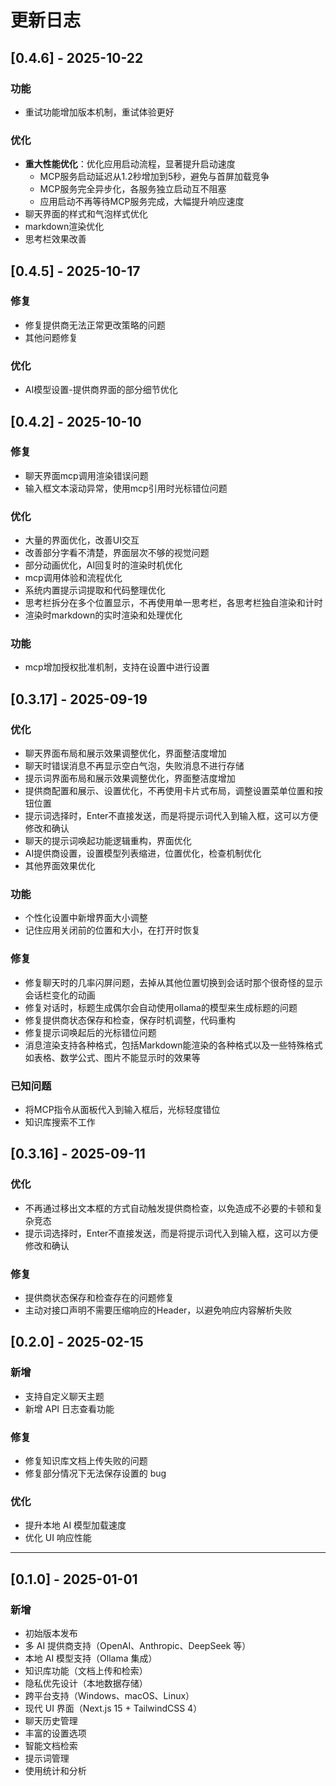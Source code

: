 # 更新日志



## [0.4.6] - 2025-10-22
### 功能
- 重试功能增加版本机制，重试体验更好

### 优化
- **重大性能优化**：优化应用启动流程，显著提升启动速度
  - MCP服务启动延迟从1.2秒增加到5秒，避免与首屏加载竞争
  - MCP服务完全异步化，各服务独立启动互不阻塞
  - 应用启动不再等待MCP服务完成，大幅提升响应速度
- 聊天界面的样式和气泡样式优化
- markdown渲染优化
- 思考栏效果改善


## [0.4.5] - 2025-10-17
### 修复
- 修复提供商无法正常更改策略的问题
- 其他问题修复

### 优化
- AI模型设置-提供商界面的部分细节优化


## [0.4.2] - 2025-10-10

### 修复
- 聊天界面mcp调用渲染错误问题
- 输入框文本滚动异常，使用mcp引用时光标错位问题

### 优化
- 大量的界面优化，改善UI交互
- 改善部分字看不清楚，界面层次不够的视觉问题
- 部分动画优化，AI回复时的渲染时机优化
- mcp调用体验和流程优化
- 系统内置提示词提取和代码整理优化
- 思考栏拆分在多个位置显示，不再使用单一思考栏，各思考栏独自渲染和计时
- 渲染时markdown的实时渲染和处理优化


### 功能
- mcp增加授权批准机制，支持在设置中进行设置


## [0.3.17] - 2025-09-19

### 优化
- 聊天界面布局和展示效果调整优化，界面整洁度增加
- 聊天时错误消息不再显示空白气泡，失败消息不进行存储
- 提示词界面布局和展示效果调整优化，界面整洁度增加
- 提供商配置和展示、设置优化，不再使用卡片式布局，调整设置菜单位置和按钮位置
- 提示词选择时，Enter不直接发送，而是将提示词代入到输入框，这可以方便修改和确认
- 聊天的提示词唤起功能逻辑重构，界面优化
- AI提供商设置，设置模型列表缩进，位置优化，检查机制优化
- 其他界面效果优化

### 功能
- 个性化设置中新增界面大小调整
- 记住应用关闭前的位置和大小，在打开时恢复

### 修复
- 修复聊天时的几率闪屏问题，去掉从其他位置切换到会话时那个很奇怪的显示会话栏变化的动画
- 修复对话时，标题生成偶尔会自动使用ollama的模型来生成标题的问题
- 修复提供商状态保存和检查，保存时机调整，代码重构
- 修复提示词唤起后的光标错位问题
- 消息渲染支持各种格式，包括Markdown能渲染的各种格式以及一些特殊格式如表格、数学公式、图片不能显示时的效果等


### 已知问题
- 将MCP指令从面板代入到输入框后，光标轻度错位
- 知识库搜索不工作


## [0.3.16] - 2025-09-11

### 优化
- 不再通过移出文本框的方式自动触发提供商检查，以免造成不必要的卡顿和复杂竞态
- 提示词选择时，Enter不直接发送，而是将提示词代入到输入框，这可以方便修改和确认


### 修复
- 提供商状态保存和检查存在的问题修复
- 主动对接口声明不需要压缩响应的Header，以避免响应内容解析失败


## [0.2.0] - 2025-02-15

### 新增
- 支持自定义聊天主题
- 新增 API 日志查看功能

### 修复
- 修复知识库文档上传失败的问题
- 修复部分情况下无法保存设置的 bug

### 优化
- 提升本地 AI 模型加载速度
- 优化 UI 响应性能

---

## [0.1.0] - 2025-01-01

### 新增
- 初始版本发布
- 多 AI 提供商支持（OpenAI、Anthropic、DeepSeek 等）
- 本地 AI 模型支持（Ollama 集成）
- 知识库功能（文档上传和检索）
- 隐私优先设计（本地数据存储）
- 跨平台支持（Windows、macOS、Linux）
- 现代 UI 界面（Next.js 15 + TailwindCSS 4）
- 聊天历史管理
- 丰富的设置选项
- 智能文档检索
- 提示词管理
- 使用统计和分析